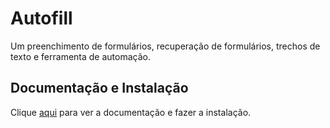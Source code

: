 # Autofill

Um preenchimento de formulários, recuperação de formulários, trechos de texto e ferramenta de automação.

## Documentação e Instalação

Clique [aqui](https://chrome.google.com/webstore/detail/autofill/nlmmgnhgdeffjkdckmikfpnddkbbfkkk) para ver a documentação e fazer a instalação.
